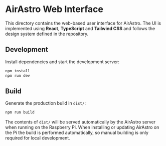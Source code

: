 # AirAstro Web Interface

This directory contains the web-based user interface for AirAstro. The UI is implemented using **React**, **TypeScript** and **Tailwind CSS** and follows the design system defined in the repository.

## Development

Install dependencies and start the development server:

```bash
npm install
npm run dev
```

## Build

Generate the production build in `dist/`:

```bash
npm run build
```

The contents of `dist/` will be served automatically by the AirAstro server when running on the Raspberry Pi.
When installing or updating AirAstro on the Pi the build is performed automatically, so manual building is only required for local development.
